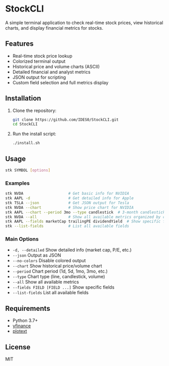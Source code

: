 # StockCLI

A simple terminal application to check real-time stock prices, view historical charts, and display financial metrics for stocks.

## Features
- Real-time stock price lookup
- Colorized terminal output
- Historical price and volume charts (ASCII)
- Detailed financial and analyst metrics
- JSON output for scripting
- Custom field selection and full metrics display

## Installation

1. Clone the repository:
   ```sh
   git clone https://github.com/IDES0/StockCLI.git
   cd StockCLI
   ```
2. Run the install script:
   ```sh
   ./install.sh
   ```

## Usage

```sh
stk SYMBOL [options]
```

### Examples
```sh
stk NVDA                    # Get basic info for NVIDIA
stk AAPL -d                 # Get detailed info for Apple
stk TSLA --json             # Get JSON output for Tesla
stk NVDA --chart            # Show price chart for NVIDIA
stk AAPL --chart --period 3mo --type candlestick  # 3-month candlestick chart
stk NVDA --all              # Show all available metrics organized by category
stk AAPL --fields marketCap trailingPE dividendYield  # Show specific fields
stk --list-fields           # List all available fields
```

### Main Options
- `-d, --detailed`         Show detailed info (market cap, P/E, etc.)
- `--json`                 Output as JSON
- `--no-colors`            Disable colored output
- `--chart`                Show historical price/volume chart
- `--period`               Chart period (1d, 5d, 1mo, 3mo, etc.)
- `--type`                 Chart type (line, candlestick, volume)
- `--all`                  Show all available metrics
- `--fields FIELD [FIELD ...]`  Show specific fields
- `--list-fields`          List all available fields

## Requirements
- Python 3.7+
- [yfinance](https://pypi.org/project/yfinance/)
- [plotext](https://pypi.org/project/plotext/)

## License
MIT 